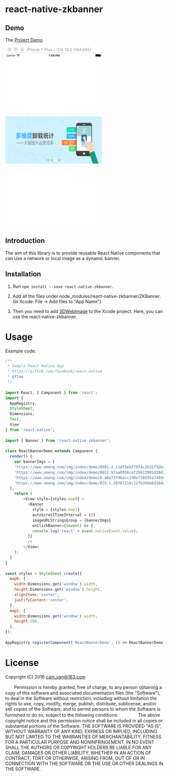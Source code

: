 # react-native-zkbanner



## Demo
The [Project Demo](https://github.com/cainvan/ReactBannerDemo)


![Image](https://github.com/cainvan/ReactBannerDemo/blob/master/image/demoImage.gif)

## Introduction

The aim of this library is to provide reusable React Native components that can Use a network or local image as a dynamic banner.

## Installation

1. Run `npm install --save react-native-zkbanner`.

2. Add all the files under node_modules/react-native-zkbanner/ZKBanner. (In Xcode: File -> Add files to "App Name").

3. Then you need to add [SDWebImage](https://github.com/rs/SDWebImage) to the Xcode project. Here, you can use the react-native-zkbanner.


# Usage

Example code:

```JavaScript
/**
 * Sample React Native App
 * https://github.com/facebook/react-native
 * @flow
 */

import React, { Component } from 'react';
import {
  AppRegistry,
  StyleSheet,
  Dimensions,
  Text,
  View
} from 'react-native';

import { Banner } from 'react-native-zkbanner';

class ReactBannerDemo extends Component {
  render() {
    var bannerImgs = [
    'https://www.umeng.com/img/index/demo/0901-2.c1df5ebf79f4c2b31f5ded9b13970826.png',
    'https://www.umeng.com/img/index/demo/0912.97aa0956cef2b613001d28d394eb4bd0.png',
    'https://www.umeng.com/img/index/demo/8.a0a7379becc230ef38295a74956ec8f2.png',
    'https://www.umeng.com/img/index/demo/825-1.58787216c12fb39bb6d384ad4d278037.jpg'
  ];
    return (
        <View style={styles.map0} >
          <Banner
            style = {styles.map1}
            autoScrollTimeInterval = {2}
            imageURLStringsGroup = {bannerImgs}
            onClickBanner={(event) => {
            console.log('react' + event.nativeEvent.value);
          }}
          />
        </View>
    );
  }
}

const styles = StyleSheet.create({
  map0: {
    width:Dimensions.get('window').width,
    height:Dimensions.get('window').height,
    alignItems:'center',
    justifyContent:'center',
  },
  map1: {
    width:Dimensions.get('window').width,
    height:200,
  },
});

AppRegistry.registerComponent('ReactBannerDemo', () => ReactBannerDemo);

```
# License

Copyright (C) 2016 cain_van@163.com

　　Permission is hereby granted, free of charge, to any person obtaining a copy of this software and associated documentation files (the "Software"), to deal in the Software without restriction, including without limitation the rights to use, copy, modify, merge, publish, distribute, sublicense, and/or sell copies of the Software, and to permit persons to whom the Software is furnished to do so, subject to the following conditions:
　　
　　The above copyright notice and this permission notice shall be included in all copies or substantial portions of the Software.
THE SOFTWARE IS PROVIDED "AS IS", WITHOUT WARRANTY OF ANY KIND, EXPRESS OR IMPLIED, INCLUDING BUT NOT LIMITED TO THE WARRANTIES OF MERCHANTABILITY, FITNESS FOR A PARTICULAR PURPOSE AND NONINFRINGEMENT. IN NO EVENT SHALL THE AUTHORS OR COPYRIGHT HOLDERS BE LIABLE FOR ANY CLAIM, DAMAGES OR OTHER LIABILITY, WHETHER IN AN ACTION OF CONTRACT, TORT OR OTHERWISE, ARISING FROM, OUT OF OR IN CONNECTION WITH THE SOFTWARE OR THE USE OR OTHER DEALINGS IN THE SOFTWARE.

